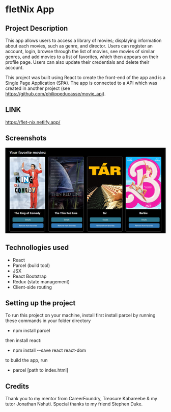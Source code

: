 # fletNix App #

## Project Description ##

This app allows users to access a library of movies; displaying information about each movies, such as genre, and director. Users can register an account, login, browse through the list of movies, see movies of similar genres, and add movies to a list of favorites, which then appears on their profile page. Users can also update their credentials and delete their account.

This project was built using React to create the front-end of the app and is a Single Page Application (SPA). The app is connected to a API which was created in another project (see <a>https://github.com/philippeducasse/movie_api</a>). 

## LINK ##

https://flet-nix.netlify.app/

## Screenshots ##

![view of main view](./Screenshots/Main-view.png "Main View")

## Technollogies used

- React
- Parcel (build tool)
- JSX
- React Bootstrap
- Redux (state management)
- Client-side routing

## Setting up the project

To run this project on your machine, install first install parcel by running these commands in your folder directory

- npm install parcel

then install react:

- npm install --save react react-dom

to build the app, run 

- parcel [path to index.html]


## Credits

Thank you to my mentor from CareerFoundry, Treasure Kabareebe & my tutor Jonathan Nshuti. Special thanks to my friend Stephen Duke. 
